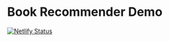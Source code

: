 # Book Recommender Demo

[![Netlify Status](https://api.netlify.com/api/v1/badges/0f12d028-66d7-475f-9100-23976f681f89/deploy-status)](https://app.netlify.com/sites/book-recommender/deploys)
